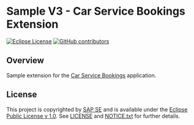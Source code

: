 # Sample V3 - Car Service Bookings Extension

[![Eclipse License](http://img.shields.io/badge/license-Eclipse-brightgreen.svg)](LICENSE)
[![GitHub contributors](https://img.shields.io/github/contributors/dirigiblelabs/sample-v3-car-service-bookings-extension.svg)](https://github.com/dirigiblelabs/sample-v3-car-service-bookings-extension/graphs/contributors)


## Overview

Sample extension for the [Car Service Bookings](https://github.com/dirigiblelabs/sample-v3-car-service-bookings/) application.

## License

This project is copyrighted by [SAP SE](http://www.sap.com/) and is available under the [Eclipse Public License v 1.0](https://www.eclipse.org/legal/epl-v10.html). See [LICENSE](LICENSE) and [NOTICE.txt](NOTICE.txt) for further details.
